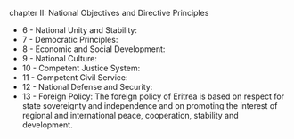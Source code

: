 chapter II: National Objectives and Directive Principles

<ul>
			<li>6 - National Unity and Stability: <ul>
			</ul></li>			<li>7 - Democratic Principles: <ul>
			</ul></li>			<li>8 - Economic and Social Development: <ul>
			</ul></li>			<li>9 - National Culture: <ul>
			</ul></li>			<li>10 - Competent Justice System: <ul>
			</ul></li>			<li>11 - Competent Civil Service: <ul>
			</ul></li>			<li>12 - National Defense and Security: <ul>
			</ul></li>			<li>13 - Foreign Policy: The foreign policy of Eritrea is based on respect for state sovereignty and independence and on promoting the interest of regional and international peace, cooperation, stability and development.<ul>
			</ul></li></ul>